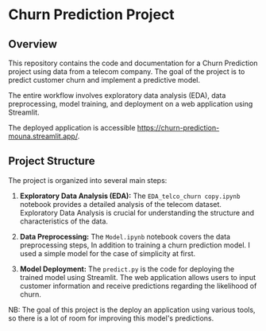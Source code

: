 # Churn Prediction Project

## Overview

This repository contains the code and documentation for a Churn Prediction project using data from a telecom company. The goal of the project is to predict customer churn and implement a predictive model. 

The entire workflow involves exploratory data analysis (EDA), data preprocessing, model training, and deployment on a web application using Streamlit.

The deployed application is accessible https://churn-prediction-mouna.streamlit.app/.

## Project Structure

The project is organized into several main steps:

1. **Exploratory Data Analysis (EDA):** The `EDA_telco_churn copy.ipynb` notebook provides a detailed analysis of the telecom dataset. Exploratory Data Analysis is crucial for understanding the structure and characteristics of the data.

2. **Data Preprocessing:** The `Model.ipynb` notebook covers the data preprocessing steps, In addition to training a churn prediction model. I used a simple model for the case of simplicity at first.

3. **Model Deployment:** The `predict.py` is the code for deploying the trained model using Streamlit. The web application allows users to input customer information and receive predictions regarding the likelihood of churn. 

NB: The goal of this project is the deploy an application using various tools, so there is a lot of room for improving this model's predictions.
